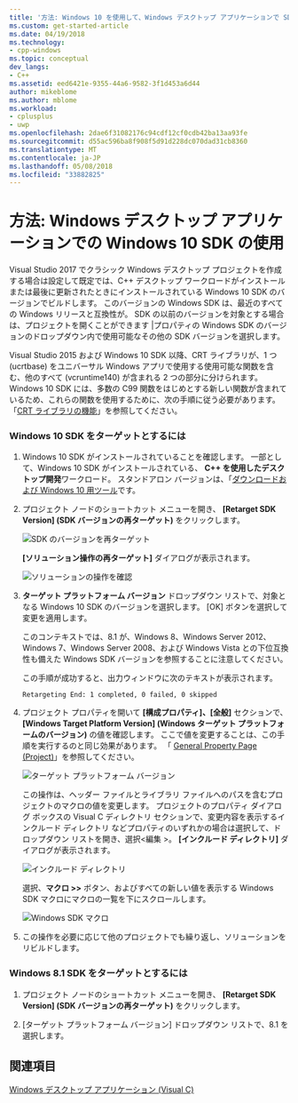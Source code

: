 ```yaml
---
title: '方法: Windows 10 を使用して、Windows デスクトップ アプリケーションで SDK |Microsoft ドキュメント'
ms.custom: get-started-article
ms.date: 04/19/2018
ms.technology:
- cpp-windows
ms.topic: conceptual
dev_langs:
- C++
ms.assetid: eed6421e-9355-44a6-9582-3f1d453a6d44
author: mikeblome
ms.author: mblome
ms.workload:
- cplusplus
- uwp
ms.openlocfilehash: 2dae6f31082176c94cdf12cf0cdb42ba13aa93fe
ms.sourcegitcommit: d55ac596ba8f908f5d91d228dc070dad31cb8360
ms.translationtype: MT
ms.contentlocale: ja-JP
ms.lasthandoff: 05/08/2018
ms.locfileid: "33882825"
---
```

# <a name="how-to-use-the-windows-10-sdk-in-a-windows-desktop-application"></a>方法: Windows デスクトップ アプリケーションでの Windows 10 SDK の使用
Visual Studio 2017 でクラシック Windows デスクトップ プロジェクトを作成する場合は設定して既定では、C++ デスクトップ ワークロードがインストールまたは最後に更新されたときにインストールされている Windows 10 SDK のバージョンでビルドします。 このバージョンの Windows SDK は、最近のすべての Windows リリースと互換性が。 SDK の以前のバージョンを対象とする場合は、プロジェクトを開くことができます |プロパティの Windows SDK のバージョンのドロップダウン内で使用可能なその他の SDK バージョンを選択します。  
  
 Visual Studio 2015 および Windows 10 SDK 以降、CRT ライブラリが、1 つ (ucrtbase) をユニバーサル Windows アプリで使用する使用可能な関数を含む、他のすべて (vcruntime140) が含まれる 2 つの部分に分けられます。 Windows 10 SDK には、多数の C99 関数をはじめとする新しい関数が含まれているため、これらの関数を使用するために、次の手順に従う必要があります。 「[CRT ライブラリの機能](../c-runtime-library/crt-library-features.md)」を参照してください。  
  
### <a name="to-target-the-windows-10-sdk"></a>Windows 10 SDK をターゲットとするには  
  
1.  Windows 10 SDK がインストールされていることを確認します。 一部として、Windows 10 SDK がインストールされている、 **C++ を使用したデスクトップ開発**ワークロード。 スタンドアロン バージョンは、「[ダウンロードおよび Windows 10 用ツール](https://developer.microsoft.com/windows/downloads)です。

  
2.  プロジェクト ノードのショートカット メニューを開き、 **[Retarget SDK Version] (SDK バージョンの再ターゲット)** をクリックします。  
  
     ![SDK のバージョンを再ターゲット](../windows/media/retargetingwindowssdk1.PNG "RetargetingWindowsSDK1")  
  
     **[ソリューション操作の再ターゲット]** ダイアログが表示されます。  
  
     ![ソリューションの操作を確認](../windows/media/retargetingwindowssdk2.PNG "RetargetingWindowsSDK2")  
  
3.  **ターゲット プラットフォーム バージョン** ドロップダウン リストで、対象となる Windows 10 SDK のバージョンを選択します。 [OK] ボタンを選択して変更を適用します。  
  
     このコンテキストでは、8.1 が、Windows 8、Windows Server 2012、Windows 7、Windows Server 2008、および Windows Vista との下位互換性も備えた Windows SDK バージョンを参照することに注意してください。  
  
     この手順が成功すると、出力ウィンドウに次のテキストが表示されます。  
  
     `Retargeting End: 1 completed, 0 failed, 0 skipped`  
  
4.  プロジェクト プロパティを開いて **[構成プロパティ]、[全般]** セクションで、 **[Windows Target Platform Version] (Windows ターゲット プラットフォームのバージョン)** の値を確認します。 ここで値を変更することは、この手順を実行するのと同じ効果があります。 「 [General Property Page (Project)](../ide/general-property-page-project.md)」を参照してください。  
  
     ![ターゲット プラットフォーム バージョン](../windows/media/retargetingwindowssdk3.PNG "RetargetingWindowsSDK3")  
  
     この操作は、ヘッダー ファイルとライブラリ ファイルへのパスを含むプロジェクトのマクロの値を変更します。 プロジェクトのプロパティ ダイアログ ボックスの Visual C ディレクトリ セクションで、変更内容を表示するインクルード ディレクトリ などプロパティのいずれかの場合は選択して、ドロップダウン リストを開き、選択\<編集 >。 **[インクルード ディレクトリ]** ダイアログが表示されます。  
  
     ![インクルード ディレクトリ](../windows/media/retargetingwindowssdk4.PNG "RetargetingWindowsSDK4")  
  
     選択、**マクロ >>**  ボタン、およびすべての新しい値を表示する Windows SDK マクロにマクロの一覧を下にスクロールします。  
  
     ![Windows SDK マクロ](../windows/media/retargetingwindowssdk5.PNG "RetargetingWindowsSDK5")  
  
5.  この操作を必要に応じて他のプロジェクトでも繰り返し、ソリューションをリビルドします。  
  
### <a name="to-target-the-windows-81-sdk"></a>Windows 8.1 SDK をターゲットとするには  
  
1.  プロジェクト ノードのショートカット メニューを開き、 **[Retarget SDK Version] (SDK バージョンの再ターゲット)** をクリックします。  
  
2.  [ターゲット プラットフォーム バージョン] ドロップダウン リストで、8.1 を選択します。  
  
## <a name="see-also"></a>関連項目  
 [Windows デスクトップ アプリケーション (Visual C)](../windows/how-to-use-the-windows-10-sdk-in-a-windows-desktop-application.md)
